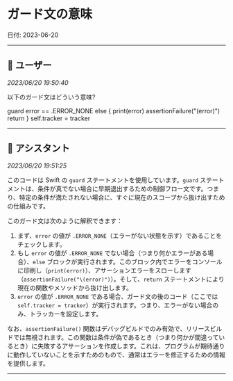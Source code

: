 # ガード文の意味

日付: 2023-06-20

---

## 👤 ユーザー
*2023/06/20 19:50:40*

以下のガード文はどういう意味?

guard error == .ERROR_NONE else {
                    print(error)
                    assertionFailure("\(error)")
                    return
                }
                self.tracker = tracker

---

## 🤖 アシスタント
*2023/06/20 19:51:25*

このコードは Swift の `guard` ステートメントを使用しています。`guard` ステートメントは、条件が真でない場合に早期退出するための制御フロー文です。つまり、特定の条件が満たされない場合に、すぐに現在のスコープから抜け出すための仕組みです。

このガード文は次のように解釈できます：

1. まず、`error` の値が `.ERROR_NONE`（エラーがない状態を示す）であることをチェックします。
2. もし `error` の値が `.ERROR_NONE` でない場合（つまり何かエラーがある場合）、`else` ブロックが実行されます。このブロック内でエラーをコンソールに印刷し（`print(error)`）、アサーションエラーをスローします（`assertionFailure("\(error)")`）。そして、`return` ステートメントにより現在の関数やメソッドから抜け出します。
3. `error` の値が `.ERROR_NONE` である場合、ガード文の後のコード（ここでは `self.tracker = tracker`）が実行されます。つまり、エラーがない場合のみ、トラッカーを設定します。

なお、`assertionFailure()` 関数はデバッグビルドでのみ有効で、リリースビルドでは無視されます。この関数は条件が偽であるとき（つまり何かが間違っているとき）に失敗するアサーションを作成します。これは、プログラムが期待通りに動作していないことを示すためのもので、通常はエラーを修正するための情報を提供します。

---
